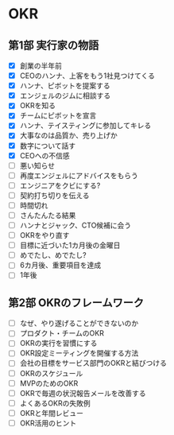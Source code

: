 # OKR
## 第1部 実行家の物語
 - [x] 創業の半年前
 - [x] CEOのハンナ、上客をもう1社見つけてくる
 - [x] ハンナ、ピボットを提案する
 - [x] エンジェルのジムに相談する
 - [x] OKRを知る
 - [x] チームにピボットを宣言
 - [x] ハンナ、テイスティングに参加してキレる
 - [x] 大事なのは品質か、売り上げか
 - [x] 数字について話す
 - [x] CEOへの不信感
 - [ ] 悪い知らせ
 - [ ] 再度エンジェルにアドバイスをもらう
 - [ ] エンジニアをクビにする?
 - [ ] 契約打ち切りを伝える
 - [ ] 時間切れ
 - [ ] さんたんたる結果
 - [ ] ハンナとジャック、CTO候補に会う
 - [ ] OKRをやり直す
 - [ ] 目標に近づいた1カ月後の金曜日
 - [ ] めでたし、めでたし?
 - [ ] 6カ月後、重要項目を達成
 - [ ] 1年後

## 第2部 OKRのフレームワーク
 - [ ] なぜ、やり遂げることができないのか
 - [ ] プロダクト・チームのOKR 
 - [ ] OKRの実行を習慣にする
 - [ ] OKR設定ミーティングを開催する方法
 - [ ] 会社の目標をサービス部門のOKRと結びつける
 - [ ] OKRのスケジュール
 - [ ] MVPのためのOKR
 - [ ] OKRで毎週の状況報告メールを改善する
 - [ ] よくあるOKRの失敗例
 - [ ] OKRと年間レビュー
 - [ ] OKR活用のヒント
